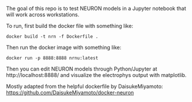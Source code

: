 The goal of this repo is to test NEURON models in a Jupyter notebook that will work across workstations.

To run, first build the docker file with something like:

```
docker build -t nrn -f Dockerfile .
```

Then run the docker image with something like:

```
docker run -p 8888:8888 nrnu:latest
```

Then you can edit NEURON models through Python/Jupyter at http://localhost:8888/ and visualize the electrophys output with matplotlib.

Mostly adapted from the helpful dockerfile by DaisukeMiyamoto: https://github.com/DaisukeMiyamoto/docker-neuron
